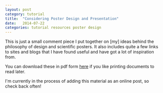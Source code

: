 ```yaml
---
layout: post
category: tutorial
title:  "Considering Poster Design and Presentation"
date:   2014-07-22
categories: tutorial resources poster design
---
```


This is just a small comment piece I put together on [my] ideas behind the philosophy of design and scientific posters. It also includes quite a few links to sites and blogs that I have found useful and have got a lot of inspiration from.  

You can download these in pdf form [here](/tutorial/Considering_Poster_Design_and_Presentation_140722.pdf) if you like printing documents to read later.

I'm currently in the process of adding this material as an online post, so check back often!